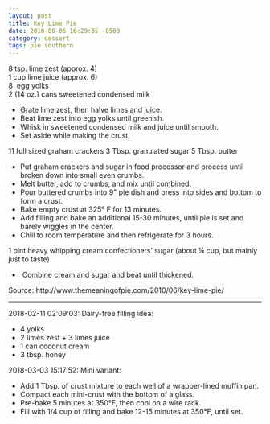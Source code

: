 ```yaml
---
layout: post
title: Key Lime Pie
date: 2016-06-06 16:29:35 -0500
category: dessert
tags: pie southern
---
```

<div class="ERIngredients">
  
8 tsp. lime zest (approx. 4)  
1 cup lime juice (approx. 6)  
8  egg yolks  
2 (14 oz.) cans sweetened condensed milk  
<ul>
 	<li>Grate lime zest, then halve limes and juice.</li>
 	<li>Beat lime zest into egg yolks until greenish.</li>
 	<li>Whisk in sweetened condensed milk and juice until smooth.</li>
 	<li>Set aside while making the crust.</li>
</ul>
11 full sized graham crackers  
3 Tbsp. granulated sugar  
5 Tbsp. butter  
<ul>
 	<li>Put graham crackers and sugar in food processor and process until broken down into small even crumbs.</li>
 	<li>Melt butter, add to crumbs, and mix until combined.</li>
 	<li>Pour buttered crumbs into 9" pie dish and press into sides and bottom to form a crust.</li>
 	<li>Bake empty crust at 325° F for 13 minutes.</li>
 	<li>Add filling and bake an additional 15-30 minutes, until pie is set and barely wiggles in the center.</li>
 	<li>Chill to room temperature and then refrigerate for 3 hours.</li>
</ul>
1 pint heavy whipping cream  
confectioners’ sugar (about ¼ cup, but mainly just to taste)  
  
</div>
<ul>
 	<li class="ERInstructions"> Combine cream and sugar and beat until thickened.</li>
</ul>
Source: http://www.themeaningofpie.com/2010/06/key-lime-pie/  

---

2018-02-11 02:09:03: Dairy-free filling idea:
* 4 yolks
* 2 limes zest + 3 limes juice
* 1 can coconut cream
* 3 tbsp. honey

2018-03-03 15:17:52: Mini variant:
* Add 1 Tbsp. of crust mixture to each well of a wrapper-lined muffin pan.
* Compact each mini-crust with the bottom of a glass.
* Pre-bake 5 minutes at 350°F, then cool on a wire rack.
* Fill with 1/4 cup of filling and bake 12-15 minutes at 350°F, until set.
